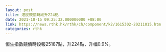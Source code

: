 ```yaml
---
layout: post
title: 港股競價時段升224點
date: 2021-10-15 09:25:32.000000000 +08:00
link: https://news.rthk.hk/rthk/ch/component/k2/1615302-20211015.htm
categories: rthk
---
```


恒生指數競價時段報25187點，升224點，升幅0.9%。
